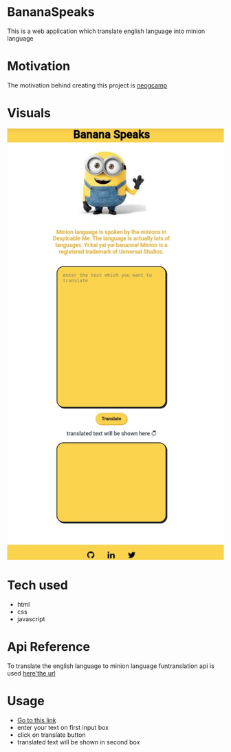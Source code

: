 # BananaSpeaks
This is a web application which translate english language into minion language

# Motivation
The motivation behind creating this project is [neogcamp](https://neog.camp/)

# Visuals
![screen image](./images/screen.jpeg "a title")

# Tech used
* html
* css
* javascript

# Api Reference
To translate the english language to minion language funtranslation api is used
[here'the url](https://api.funtranslations.com/translate/minion.json
)

# Usage
* [Go to this link](https://poonammohata.github.io/BananaSpeaks/)
* enter your text on first input box
* click on translate button
* translated text will be shown in second box
